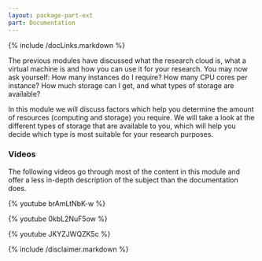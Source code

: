```yaml
---
layout: package-part-ext
part: Documentation
---
```

{% include /docLinks.markdown %}

The previous modules have discussed what the research cloud is, what a virtual machine is and how you can use it for your research. You may now ask yourself: How many instances do I require? How many CPU cores per instance? How much storage can I get, and what types of storage are available? 

In this module we will discuss factors which help you determine the amount of resources (computing and storage) you require. We will take a look at the different types of storage that are available to you, which will help you decide which type is most suitable for your research purposes. 

### Videos

The following videos go through most of the content in this module and offer a less in-depth description of the subject than the documentation does.

{% youtube brAmLtNbK-w %}

{% youtube 0kbL2NuF5ow %}

{% youtube JKYZJWQZK5c %}





{% include /disclaimer.markdown %}
